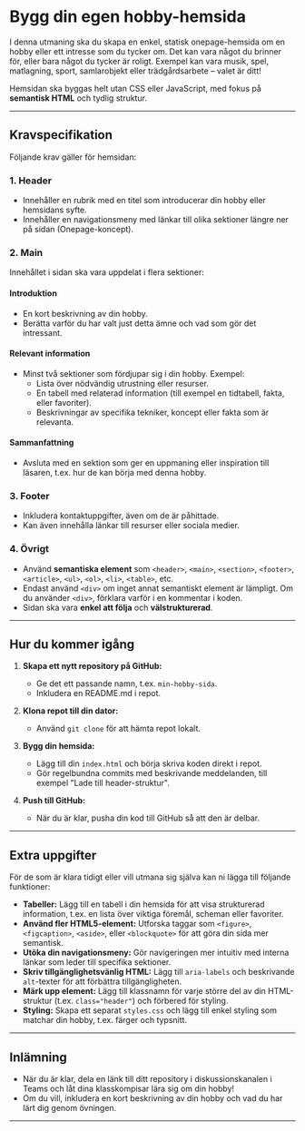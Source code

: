 # **Bygg din egen hobby-hemsida**

I denna utmaning ska du skapa en enkel, statisk onepage-hemsida om en hobby eller ett intresse som du tycker om. Det kan vara något du brinner för, eller bara något du tycker är roligt. Exempel kan vara musik, spel, matlagning, sport, samlarobjekt eller trädgårdsarbete – valet är ditt!

Hemsidan ska byggas helt utan CSS eller JavaScript, med fokus på **semantisk HTML** och tydlig struktur.

---

## **Kravspecifikation**
Följande krav gäller för hemsidan:

### **1. Header**
- Innehåller en rubrik med en titel som introducerar din hobby eller hemsidans syfte.
- Innehåller en navigationsmeny med länkar till olika sektioner längre ner på sidan (Onepage-koncept).

### **2. Main**
Innehållet i sidan ska vara uppdelat i flera sektioner:

#### **Introduktion**
- En kort beskrivning av din hobby.
- Berätta varför du har valt just detta ämne och vad som gör det intressant.

#### **Relevant information**
- Minst två sektioner som fördjupar sig i din hobby. Exempel:
  - Lista över nödvändig utrustning eller resurser.
  - En tabell med relaterad information (till exempel en tidtabell, fakta, eller favoriter).
  - Beskrivningar av specifika tekniker, koncept eller fakta som är relevanta.

#### **Sammanfattning**
- Avsluta med en sektion som ger en uppmaning eller inspiration till läsaren, t.ex. hur de kan börja med denna hobby.

### **3. Footer**
- Inkludera kontaktuppgifter, även om de är påhittade.
- Kan även innehålla länkar till resurser eller sociala medier.

### **4. Övrigt**
- Använd **semantiska element** som `<header>`, `<main>`, `<section>`, `<footer>`, `<article>`, `<ul>`, `<ol>`, `<li>`, `<table>`, etc.
- Endast använd `<div>` om inget annat semantiskt element är lämpligt. Om du använder `<div>`, förklara varför i en kommentar i koden.
- Sidan ska vara **enkel att följa** och **välstrukturerad**.

---

## **Hur du kommer igång**

1. **Skapa ett nytt repository på GitHub:**
   - Ge det ett passande namn, t.ex. `min-hobby-sida`.
   - Inkludera en README.md i repot.

2. **Klona repot till din dator:**
   - Använd `git clone` för att hämta repot lokalt.

3. **Bygg din hemsida:**
   - Lägg till din `index.html` och börja skriva koden direkt i repot.
   - Gör regelbundna commits med beskrivande meddelanden, till exempel "Lade till header-struktur".

4. **Push till GitHub:**
   - När du är klar, pusha din kod till GitHub så att den är delbar.

---

## **Extra uppgifter**

För de som är klara tidigt eller vill utmana sig själva kan ni lägga till följande funktioner:

- **Tabeller:** Lägg till en tabell i din hemsida för att visa strukturerad information, t.ex. en lista över viktiga föremål, scheman eller favoriter.
- **Använd fler HTML5-element:** Utforska taggar som `<figure>`, `<figcaption>`, `<aside>`, eller `<blockquote>` för att göra din sida mer semantisk.
- **Utöka din navigationsmeny:** Gör navigeringen mer intuitiv med interna länkar som leder till specifika sektioner.
- **Skriv tillgänglighetsvänlig HTML:** Lägg till `aria-labels` och beskrivande `alt`-texter för att förbättra tillgängligheten.
- **Märk upp element:** Lägg till klassnamn för varje större del av din HTML-struktur (t.ex. `class="header"`) och förbered för styling.
- **Styling:** Skapa ett separat `styles.css` och lägg till enkel styling som matchar din hobby, t.ex. färger och typsnitt.

---

## **Inlämning**
- När du är klar, dela en länk till ditt repository i diskussionskanalen i Teams och låt dina klasskompisar lära sig om din hobby!
- Om du vill, inkludera en kort beskrivning av din hobby och vad du har lärt dig genom övningen.

---

